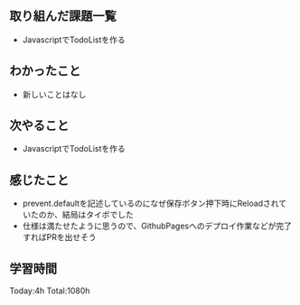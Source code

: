 ## 取り組んだ課題一覧

- JavascriptでTodoListを作る

## わかったこと

* 新しいことはなし

## 次やること

- JavascriptでTodoListを作る

## 感じたこと

* prevent.defaultを記述しているのになぜ保存ボタン押下時にReloadされていたのか、結局はタイポでした
* 仕様は満たせたように思うので、GithubPagesへのデプロイ作業などが完了すればPRを出せそう
 
## 学習時間

Today:4h
Total:1080h
